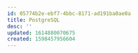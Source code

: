 ```yaml
---
id: 05774b2e-ebf7-4bbc-8171-ad191ba0ae0a
title: PostgreSQL
desc: ''
updated: 1614880070675
created: 1598457956604
---
```


